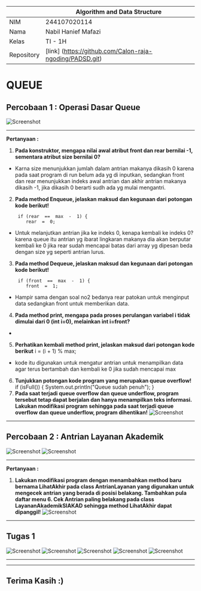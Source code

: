 


|  | Algorithm and Data Structure |
|--|--|
| NIM |  244107020114|
| Nama |  Nabil Hanief Mafazi |
| Kelas | TI - 1H |
| Repository | [link] (https://github.com/Calon-raja-ngoding/PADSD.git) |

# QUEUE
## Percobaan 1 : Operasi Dasar Queue
 ![Screenshot](/jobsheet10/img/Screenshot%202025-05-08%20080945.png)	
***

  **Pertanyaan :**
  1. **Pada konstruktor, mengapa nilai awal atribut front dan rear bernilai -1, sementara atribut size bernilai 0?**
- Karna size menunjukkan jumlah dalam antrian makanya dikasih 0 karena pada saat program di run belum ada yg di inputkan, sedangkan front dan rear menunjukkan indeks awal antrian dan akhir antrian makanya dikasih -1, jika dikasih 0 berarti sudh  ada yg mulai mengantri.	
 2. **Pada method Enqueue, jelaskan maksud dan kegunaan dari potongan kode berikut!**

	     if (rear  ==  max  -  1) {
		    rear  =  0;

- Untuk melanjutkan antrian jika ke indeks 0, kenapa kembali ke indeks 0? karena queue itu antrian yg ibarat lingkaran makanya dia akan berputar kembali ke 0 jika rear sudah mencapai batas dari array yg dipesan beda dengan size yg seperti antrian lurus.

 3. **Pada method Dequeue, jelaskan maksud dan kegunaan dari potongan kode berikut!**

	     if (front  ==  max  -  1) {
		    front  =  1;

- Hampir sama dengan soal no2 bedanya rear patokan untuk menginput data sedangkan front untuk memberikan data.
4. **Pada method print, mengapa pada proses perulangan variabel i tidak dimulai dari 0 (int i=0), melainkan int i=front?**
- 

5. **Perhatikan kembali method print, jelaskan maksud dari potongan kode berikut**
	    i  = (i  +  1) %  max;
-  kode itu digunakan untuk mengatur antrian untuk menampilkan data agar terus bertambah dan kembali ke 0 jika sudah mencapai max
6. **Tunjukkan potongan kode program yang merupakan queue overflow!**
         if (isFull()) {
            System.out.println("Queue sudah penuh");
         }
7. **Pada saat terjadi queue overflow dan queue underflow, program tersebut tetap dapat berjalan dan hanya menampilkan teks informasi. Lakukan modifikasi program sehingga pada saat terjadi queue overflow dan queue underflow, program dihentikan!**
 ![Screenshot](/jobsheet10/img/Screenshot%202025-05-18%20181928.png)

***
## Percobaan 2 : Antrian Layanan Akademik


 ![Screenshot](/jobsheet10/img/Screenshot%202025-05-08%20125344.png)
 ![Screenshot](/jobsheet10/img/Screenshot%202025-05-08%20125400.png)	
***
  **Pertanyaan :**
  1. **Lakukan modifikasi program dengan menambahkan method baru bernama LihatAkhir pada class AntrianLayanan yang digunakan untuk mengecek antrian yang berada di posisi belakang. Tambahkan pula daftar menu 6. Cek Antrian paling belakang pada class LayananAkademikSIAKAD sehingga method LihatAkhir dapat dipanggil!**
 ![Screenshot](/jobsheet10/img/Screenshot%202025-05-18%20182439.png)
 ***

## Tugas 1

 ![Screenshot](/jobsheet10/img/Screenshot%202025-05-18%20173738.png)
 ![Screenshot](/jobsheet10/img/Screenshot%202025-05-18%20173757.png)
 ![Screenshot](/jobsheet10/img/Screenshot%202025-05-18%20173814.png)
 ![Screenshot](/jobsheet10/img/Screenshot%202025-05-18%20173831.png)
 ![Screenshot](/jobsheet10/img/Screenshot%202025-05-18%20173838.png)

***

***
## Terima Kasih :)








